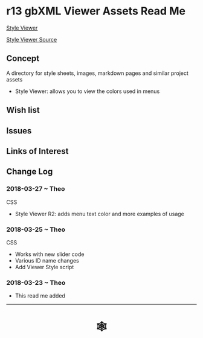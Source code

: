 <span style=display:none; >[You are now in a GitHub source code view - click this link to view Read Me file as a web page](http://www.ladybug.tools/spider/index.html#gbxml-viewer/r13/gv-tmp/README.md "View file as a web page." ) </span>

# r13 gbXML Viewer Assets Read Me

[Style Viewer]( http://www.ladybug.tools/spider/gbxml-viewer/r13/assets/style-viewer.html )

[Style Viewer Source ]( https://github.com/ladybug-tools/spider/blob/master/gbxml-viewer/r13/assets/style-viewer.html )

## Concept

A directory for style sheets, images, markdown pages and similar project assets

* Style Viewer: allows you to view the colors used in menus


## Wish list



## Issues



## Links of Interest



## Change Log

### 2018-03-27 ~ Theo

CSS
* Style Viewer R2: adds menu text color and more examples of usage

### 2018-03-25 ~ Theo

CSS
* Works with new slider code
* Various ID name changes
* Add  Viewer Style script

### 2018-03-23 ~ Theo

* This read me added

***

# <center title="hello!" ><a href=javascript:window.scrollTo(0,0); style=text-decoration:none; > &#x1f578; </a></center>



